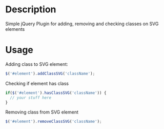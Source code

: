 # Description
Simple jQuery Plugin for adding, removing and checking classes on SVG elements

# Usage
Adding class to SVG element:
```javascript
$('#element').addClassSVG('className');
```

Checking if element has class
```javascript
if($('#element').hasClassSVG('className')) {
  // your stuff here
}
```

Removing class from SVG element
```javascript
$('#element').removeClassSVG('className');
```
